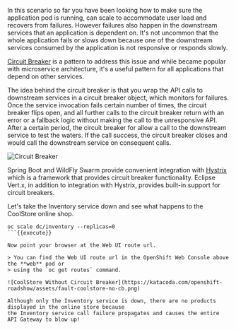In this scenario so far you have been looking how to make sure the application pod is running, can scale to accommodate
user load and recovers from failures. However failures also happen in the downstream services that an application
is dependent on. It's not uncommon that the whole application fails or slows down because one of the downstream
services consumed by the application is not responsive or responds slowly.

[Circuit Breaker](https://martinfowler.com/bliki/CircuitBreaker.html) is a pattern to address this issue and while
became popular with microservice architecture, it's a useful pattern for all applications that depend on other
services.

The idea behind the circuit breaker is that you wrap the API calls to downstream services in a circuit breaker
object, which monitors for failures. Once the service invocation fails certain number of times, the circuit
breaker flips open, and all further calls to the circuit breaker return with an error or a fallback logic
without making the call to the unresponsive API. After a certain period, the circuit breaker for allow a call
to the downstream service to test the waters. If the call success, the circuit breaker closes and would call
the downstream service on consequent calls.

![Circuit Breaker](https://katacoda.com/openshift-roadshow/assets/fault-circuit-breaker.png)

Spring Boot and WildFly Swarm provide convenient integration with [Hystrix](https://github.com/Netflix/Hystrix)
which is a framework that provides circuit breaker functionality. Eclipse Vert.x, in addition to integration
with Hystrix, provides built-in support for circuit breakers.

Let's take the Inventory service down and see what happens to the CoolStore online shop.

```
oc scale dc/inventory --replicas=0
```{{execute}}

Now point your browser at the Web UI route url.

> You can find the Web UI route url in the OpenShift Web Console above the **web** pod or
> using the `oc get routes` command.

![CoolStore Without Circuit Breaker](https://katacoda.com/openshift-roadshow/assets/fault-coolstore-no-cb.png)

Although only the Inventory service is down, there are no products displayed in the online store because
the Inventory service call failure propagates and causes the entire API Gateway to blow up!
